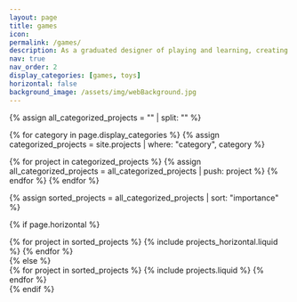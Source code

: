 ```yaml
---
layout: page
title: games
icon:
permalink: /games/
description: As a graduated designer of playing and learning, creating games and toys has always been a core interest of mine. Here, you can see a selection of my most recent game projects.
nav: true
nav_order: 2
display_categories: [games, toys]
horizontal: false
background_image: /assets/img/webBackground.jpg
---
```


<!-- pages/projects.md -->
<div class="projects">

<!-- Initialize an empty array for all matching projects -->

{% assign all_categorized_projects = "" | split: "" %}

<!-- Filter projects by categories in display_categories -->

{% for category in page.display_categories %}
{% assign categorized_projects = site.projects | where: "category", category %}

  <!-- Append categorized projects to the all_categorized_projects array -->

{% for project in categorized_projects %}
{% assign all_categorized_projects = all_categorized_projects | push: project %}
{% endfor %}
{% endfor %}

<!-- Sort the collected projects by importance -->

{% assign sorted_projects = all_categorized_projects | sort: "importance" %}

<!-- Generate cards for each project -->

{% if page.horizontal %}

  <div class="container">
    <div class="row row-cols-1 row-cols-md-2">
    {% for project in sorted_projects %}
      {% include projects_horizontal.liquid %}
    {% endfor %}
    </div>
  </div>
{% else %}
  <div class="row row-cols-1 row-cols-md-3">
    {% for project in sorted_projects %}
      {% include projects.liquid %}
    {% endfor %}
  </div>
{% endif %}
</div>
